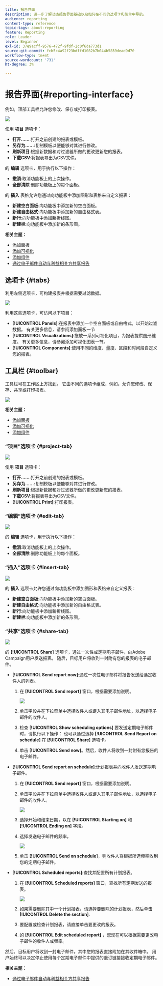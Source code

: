 ```yaml
---
title: 报告界面
description: 进一步了解动态报告界面基础以及如何在不同的选项卡和菜单中导航。
audience: reporting
content-type: reference
topic-tags: about-reporting
feature: Reporting
role: Leader
level: Beginner
exl-id: 37e9acff-9576-472f-9fdf-2c0f6da773d1
source-git-commit: fcb5c4a92f23bdffd1082b7b044b5859dead9d70
workflow-type: tm+mt
source-wordcount: '731'
ht-degree: 3%

---
```


# 报告界面{#reporting-interface}

例如，顶部工具栏允许您修改、保存或打印报表。

![](assets/dynamic_report_toolbar.png)

使用 **项目** 选项卡：

* **打开……**:打开之前创建的报表或模板。
* **另存为……**:复制模板以便能够对其进行修改。
* **刷新项目**:根据新数据和对过滤器所做的更改更新您的报表。
* **下载CSV**:将报表导出为CSV文件。

的 **编辑** 选项卡，用于执行以下操作：

* **撤消**:取消功能板上的上次操作。
* **全部清除**:删除功能板上的每个面板。

的 **插入** 表格允许您通过向功能板中添加图形和表格来自定义报表：

* **新建空白面板**:向功能板中添加新的空白面板。
* **新建自由格式**:向功能板中添加新的自由格式表。
* **新行**:向功能板中添加新折线图。
* **新建栏**:向功能板中添加新的条形图。

**相关主题：**

* [添加面板](../../reporting/using/adding-panels.md)
* [添加可视化](../../reporting/using/adding-visualizations.md)
* [添加组件](../../reporting/using/adding-components.md)
* [通过电子邮件自动与利益相关方共享报告](https://helpx.adobe.com/campaign/kb/simplify-campaign-management.html#Reportandshareinsightswithallstakeholders)

## 选项卡 {#tabs}

利用左侧选项卡，可构建报表并根据需要过滤数据。

![](assets/dynamic_report_interface.png)

利用这些选项卡，可访问以下项目：

* **[!UICONTROL Panels]**:在报表中添加一个空白面板或自由格式，以开始过滤数据。 有关更多信息，请参阅添加面板一节
* **[!UICONTROL Visualizations]**:拖放一系列可视化项目，为报表提供图形维度。 有关更多信息，请参阅添加可视化图表一节。
* **[!UICONTROL Components]**:使用不同的维度、量度、区段和时间段自定义您的报表。

## 工具栏 {#toolbar}

工具栏可在工作区上方找到。 它由不同的选项卡组成，例如，允许您修改、保存、共享或打印报表。

![](assets/dynamic_report_toolbar.png)

**相关主题：**

* [添加面板](../../reporting/using/adding-panels.md)
* [添加可视化](../../reporting/using/adding-visualizations.md)
* [添加组件](../../reporting/using/adding-components.md)

### “项目”选项卡 {#project-tab}

![](assets/tab_project.png)

使用 **项目** 选项卡：

* **打开……**:打开之前创建的报表或模板。
* **另存为……**:复制模板以便能够对其进行修改。
* **刷新项目**:根据新数据和对过滤器所做的更改更新您的报表。
* **下载CSV**:将报表导出为CSV文件。
* **[!UICONTROL Print]**:打印报表。

### “编辑”选项卡 {#edit-tab}

![](assets/tab_edit.png)

的 **编辑** 选项卡，用于执行以下操作：

* **撤消**:取消功能板上的上次操作。
* **全部清除**:删除功能板上的每个面板。

### “插入”选项卡 {#insert-tab}

![](assets/tab_insert.png)

的 **插入** 选项卡允许您通过向功能板中添加图形和表格来自定义报表：

* **新建空白面板**:向功能板中添加新的空白面板。
* **新建自由格式**:向功能板中添加新的自由格式表。
* **新行**:向功能板中添加新折线图。
* **新建栏**:向功能板中添加新的条形图。

### “共享”选项卡 {#share-tab}

![](assets/tab_share_1.png)

的 **[!UICONTROL Share]** 选项卡，通过一次性或定期电子邮件，向Adobe Campaign用户发送报表。 随后，目标用户将收到一封附有您的报表的电子邮件。

* **[!UICONTROL Send report now]**:通过一次性电子邮件将报告发送给选定收件人的列表。

   1. 在 **[!UICONTROL Send report]** 窗口，根据需要添加说明。

      ![](assets/tab_share_4.png)

   1. 单击字段并在下拉菜单中选择收件人或键入其电子邮件地址，以选择电子邮件的收件人。
   1. 检查 **[!UICONTROL Show scheduling options]** 要发送定期电子邮件时，请执行以下操作： 也可以通过选择 **[!UICONTROL Send Report on schedule]** 在 **[!UICONTROL Share]** 选项卡。
   1. 单击 **[!UICONTROL Send now]**。然后，收件人将收到一封附有您报告的电子邮件。

* **[!UICONTROL Send report on schedule]**:计划报表并向收件人发送定期电子邮件。

   1. 在 **[!UICONTROL Send report]** 窗口，根据需要添加说明。
   1. 单击字段并在下拉菜单中选择收件人或键入其电子邮件地址，以选择电子邮件的收件人。

      ![](assets/tab_share_5.png)

   1. 选择开始和结束日期，以在 **[!UICONTROL Starting on]** 和 **[!UICONTROL Ending on]** 字段。
   1. 选择发送电子邮件的频率。

      ![](assets/tab_share_2.png)

   1. 单击 **[!UICONTROL Send on schedule]**，则收件人将根据所选频率收到您的定期电子邮件。

* **[!UICONTROL Scheduled reports]**:查找并配置所有计划报表。

   1. 在 **[!UICONTROL Scheduled reports]** 窗口，查找所有定期发送的报表。

      ![](assets/tab_share_3.png)

   1. 如果需要删除其中一个计划报表，请选择要删除的计划报表，然后单击 **[!UICONTROL Delete the section]**.
   1. 要配置或检查计划报表，请直接单击要更改的报表。
   1. 的 **[!UICONTROL Edit scheduled report]** ，您现在可以根据需要更改电子邮件的收件人或频率。

然后，目标用户将收到一封电子邮件，其中您的报表直接附加在其收件箱中。 用户始终可以决定停止使用每个定期电子邮件中提供的退订链接接收定期电子邮件。

**相关主题：**

* [通过电子邮件自动与利益相关方共享报告](https://helpx.adobe.com/campaign/kb/simplify-campaign-management.html#Reportandshareinsightswithallstakeholders)
